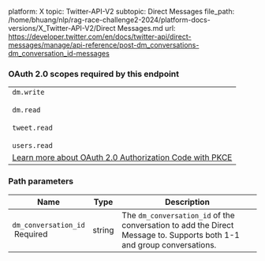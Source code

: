 platform: X
topic: Twitter-API-V2
subtopic: Direct Messages
file_path: /home/bhuang/nlp/rag-race-challenge2-2024/platform-docs-versions/X_Twitter-API-V2/Direct Messages.md
url: https://developer.twitter.com/en/docs/twitter-api/direct-messages/manage/api-reference/post-dm_conversations-dm_conversation_id-messages

### OAuth 2.0 scopes required by this endpoint

|     |
| --- |
| `dm.write`<br><br>`dm.read`<br><br>`tweet.read`<br><br>`users.read` |
| [Learn more about OAuth 2.0 Authorization Code with PKCE](https://developer.twitter.com/en/docs/twitter-api/oauth2) |

### Path parameters

| Name | Type | Description |
| --- | --- | --- |
| `dm_conversation_id`  <br> Required | string | The `dm_conversation_id` of the conversation to add the Direct Message to. Supports both 1-1 and group conversations. |